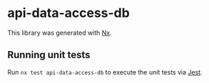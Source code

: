 # api-data-access-db

This library was generated with [Nx](https://nx.dev).

## Running unit tests

Run `nx test api-data-access-db` to execute the unit tests via [Jest](https://jestjs.io).

